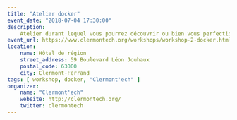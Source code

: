 ```yaml
---
title: "Atelier docker"
event_date: "2018-07-04 17:30:00"
description:
    Atelier durant lequel vous pourrez découvrir ou bien vous perfectionner sur Docker.
event_url: https://www.clermontech.org/workshops/workshop-2-docker.html
location:
    name: Hôtel de région
    street_address: 59 Boulevard Léon Jouhaux
    postal_code: 63000
    city: Clermont-Ferrand
tags: [ workshop, docker, "Clermont'ech" ]
organizer:
    name: "Clermont'ech"
    website: http://clermontech.org/
    twitter: clermontech
---
```

